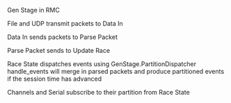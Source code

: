 Gen Stage in RMC

File and UDP transmit packets to Data In

Data In sends packets to Parse Packet

Parse Packet sends to Update Race

Race State dispatches events using GenStage.PartitionDispatcher
handle_events will merge in parsed packets and produce partitioned events if the session time has advanced

Channels and Serial subscribe to their partition from Race State